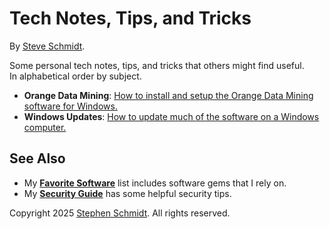 
# Tech Notes, Tips, and Tricks

By [Steve Schmidt](https://steve.czmyt.com).

Some personal tech notes, tips, and tricks that others might find useful.<br />
In alphabetical order by subject.

- **Orange Data Mining**: [How to install and setup the Orange Data Mining software for Windows.](orange-data-mining-install-windows.md)
- **Windows Updates**: [How to update much of the software on a Windows computer.](windows-computer-update.md)

## See Also
- My [**Favorite Software**](/favorite-software.md) list includes software gems that I rely on.
- My [**Security Guide**](https://github.com/czmyt/security-guide/blob/main/README.md) has some helpful security tips.

Copyright 2025 [Stephen Schmidt](https://steve.czmyt.com).  All rights reserved.
